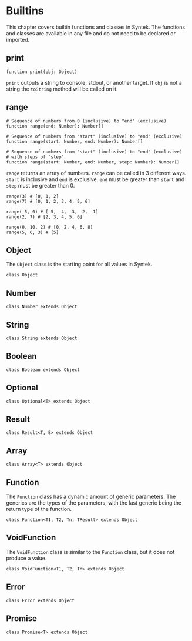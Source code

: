 # Builtins

This chapter covers builtin functions and classes in Syntek. The functions and classes are available in any file and do not need to be declared or imported.

## print

```syntek
function print(obj: Object)
```

`print` outputs a string to console, stdout, or another target. If `obj` is not a string the `toString` method will be called on it.

## range

```syntek
# Sequence of numbers from 0 (inclusive) to "end" (exclusive)
function range(end: Number): Number[]

# Sequence of numbers from "start" (inclusive) to "end" (exclusive)
function range(start: Number, end: Number): Number[]

# Sequence of numbers from "start" (inclusive) to "end" (exclusive)
# with steps of "step"
function range(start: Number, end: Number, step: Number): Number[]
```

`range` returns an array of numbers. `range` can be called in 3 different ways. `start` is inclusive and `end` is exclusive. `end` must be greater than `start` and `step` must be greater than 0.

```syntek
range(3) # [0, 1, 2]
range(7) # [0, 1, 2, 3, 4, 5, 6]

range(-5, 0) # [-5, -4, -3, -2, -1]
range(2, 7) # [2, 3, 4, 5, 6]

range(0, 10, 2) # [0, 2, 4, 6, 8]
range(5, 6, 3) # [5]
```

## Object

The `Object` class is the starting point for all values in Syntek.

```syntek
class Object
```

## Number

```syntek
class Number extends Object
```

## String

```syntek
class String extends Object
```

## Boolean

```syntek
class Boolean extends Object
```

## Optional

```syntek
class Optional<T> extends Object
```

## Result

```syntek
class Result<T, E> extends Object
```

## Array

```syntek
class Array<T> extends Object
```

## Function

The `Function` class has a dynamic amount of generic parameters. The generics are the types of the parameters, with the last generic being the return type of the function.

```syntek
class Function<T1, T2, Tn, TResult> extends Object
```

## VoidFunction

The `VoidFunction` class is similar to the `Function` class, but it does not produce a value.

```syntek
class VoidFunction<T1, T2, Tn> extends Object
```

## Error

```syntek
class Error extends Object
```

## Promise

```syntek
class Promise<T> extends Object
```
